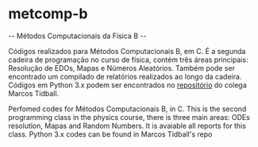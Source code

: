 # metcomp-b
-- Métodos Computacionais da Física B --

Códigos realizados para Métodos Computacionais B, em C. É a segunda cadeira de programação no curso de física, contém três áreas principais: Resolução de EDOs, Mapas e Números Aleatórios. Também pode ser encontrado um compilado de relatórios realizados ao longo da cadeira. Códigos em Python 3.x podem ser encontrados no [repositório](https://github.com/zysymu/Metodos-Computacionais-da-Fisica) do colega Marcos Tidball. 

Perfomed codes for Métodos Computacionais B, in C. This is the second programming class in the physics course, there is three main areas: ODEs resolution, Mapas and Random Numbers. It is avaiable all reports for this class. Python 3.x codes can be found in Marcos Tidball's repo[](https://github.com/zysymu/Metodos-Computacionais-da-Fisica)
